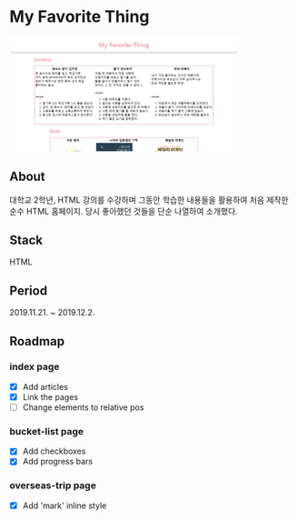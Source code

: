 # My Favorite Thing
<img src="assets/images/index.png" width="80%" height="80%" alt="index" />

## About
대학교 2학년, HTML 강의를 수강하며 그동안 학습한 내용들을 활용하여 처음 제작한 순수 HTML 홈페이지. 당시 좋아했던 것들을 단순 나열하여 소개했다. 

## Stack
HTML

## Period
2019.11.21. ~ 2019.12.2.

## Roadmap
### index page
- [X] Add articles
- [X] Link the pages
- [ ] Change elements to relative pos
### bucket-list page
- [X] Add checkboxes
- [X] Add progress bars
### overseas-trip page
- [X] Add 'mark' inline style

